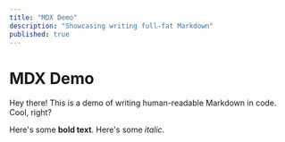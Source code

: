 ```yaml
---
title: "MDX Demo"
description: "Showcasing writing full-fat Markdown"
published: true
---
```


# MDX Demo

Hey there! This is a demo of writing human-readable Markdown in code. Cool, right?

Here's some **bold text**. Here's some *italic*.
